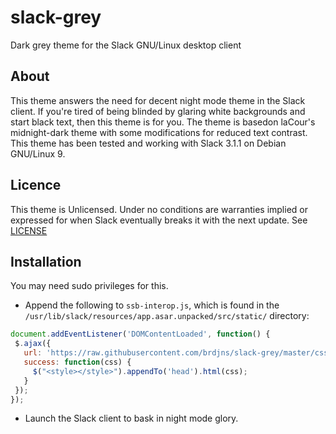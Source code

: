 # slack-grey
Dark grey theme for the Slack GNU/Linux desktop client

## About
This theme answers the need for decent night mode theme in the Slack client.
If you're tired of being blinded by glaring white backgrounds and start black
text, then this theme is for you. The theme is basedon laCour's midnight-dark
theme with some modifications for reduced text contrast.
This theme has been tested and working with Slack 3.1.1 on Debian GNU/Linux 9.

## Licence
This theme is Unlicensed. Under no conditions are warranties implied or expressed
for when Slack eventually breaks it with the next update. See [LICENSE](https://raw.githubusercontent.com/brdjns/slack-grey/master/LICENSE)

## Installation
You may need sudo privileges for this.
* Append the following to `ssb-interop.js`, which is found in the
`/usr/lib/slack/resources/app.asar.unpacked/src/static/` directory:

```javascript
document.addEventListener('DOMContentLoaded', function() {
 $.ajax({
   url: 'https://raw.githubusercontent.com/brdjns/slack-grey/master/css/darkgrey-slack.css',
   success: function(css) {
     $("<style></style>").appendTo('head').html(css);
   }
 });
});
```
* Launch the Slack client to bask in night mode glory.

